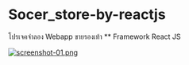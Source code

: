 # Socer_store-by-reactjs
โปรเจคจำลอง Webapp ขายรองเท้า ** Framework React JS

[![screenshot-01.png](https://i.postimg.cc/ydhjf9GR/screenshot-01.png)](https://postimg.cc/bDJ1rGpY)
